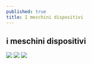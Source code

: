 ```yaml
---
published: true
title: I meschini dispositivi
---
```

## i meschini dispositivi

![]({{site.baseurl}}/assets/tecnologia%201.jpg)
![]({{site.baseurl}}/assets/tecnologia%202.jpg)
![]({{site.baseurl}}/assets/tecnologia%203.jpg)
